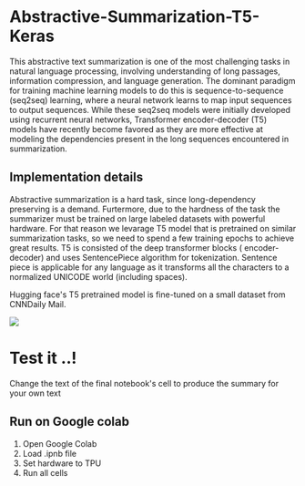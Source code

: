 # Abstractive-Summarization-T5-Keras

This abstractive text summarization is one of the most challenging tasks in natural language processing, involving understanding of long passages, information compression, and
language generation. The dominant paradigm for training machine learning models to do this is sequence-to-sequence (seq2seq) learning, where a neural network learns to map
input sequences to output sequences. While these seq2seq models were initially developed using recurrent neural networks, Transformer encoder-decoder (T5) models have recently
become favored as they are more effective at modeling the dependencies present in the long sequences encountered in summarization.


## Implementation details
Abstractive summarization is a hard task, since long-dependency preserving is a demand. Furtermore, due to the hardness of the task the summarizer must be trained on 
large labeled datasets with powerful hardware. For that reason we levarage T5 model that is pretrained on similar summarization tasks, so we need to spend a few training 
epochs to achieve great results. T5 is consisted of the deep transformer blocks ( encoder-decoder) and uses SentencePiece algorithm for tokenization. Sentence piece is applicable for any language as it transforms all the characters to a normalized UNICODE world (including spaces). 

Hugging face's T5 pretrained model is fine-tuned on a small dataset from CNNDaily Mail.

<img src = "https://paperswithcode.com/media/methods/new_text_to_text.jpg" />


# Test it ..!
Change the text of the final notebook's cell to produce the summary for your own text

## Run on Google colab
1. Open Google Colab
2. Load .ipnb file
3. Set hardware to TPU
4. Run all cells


